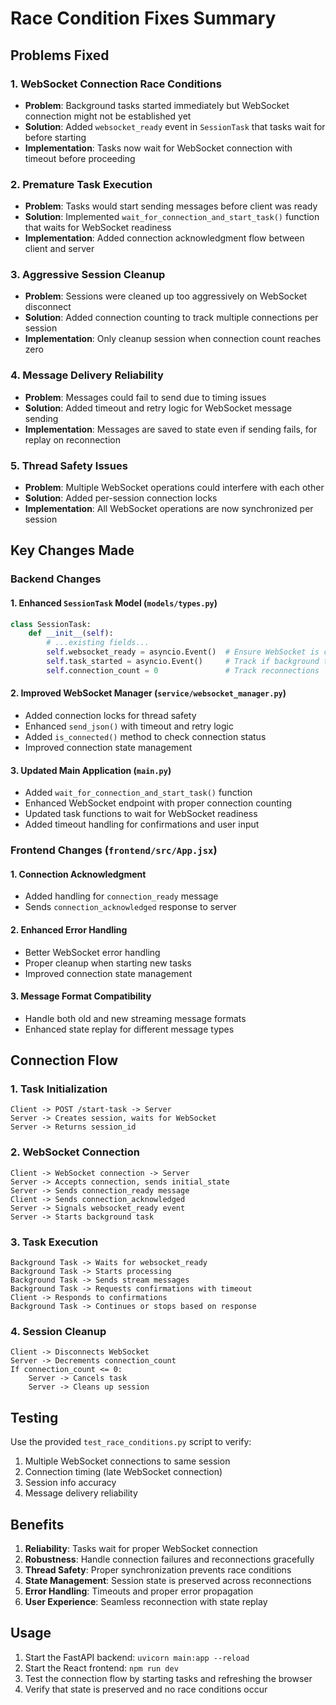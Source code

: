 # Race Condition Fixes Summary

## Problems Fixed

### 1. **WebSocket Connection Race Conditions**

- **Problem**: Background tasks started immediately but WebSocket connection might not be established yet
- **Solution**: Added `websocket_ready` event in `SessionTask` that tasks wait for before starting
- **Implementation**: Tasks now wait for WebSocket connection with timeout before proceeding

### 2. **Premature Task Execution**

- **Problem**: Tasks would start sending messages before client was ready
- **Solution**: Implemented `wait_for_connection_and_start_task()` function that waits for WebSocket readiness
- **Implementation**: Added connection acknowledgment flow between client and server

### 3. **Aggressive Session Cleanup**

- **Problem**: Sessions were cleaned up too aggressively on WebSocket disconnect
- **Solution**: Added connection counting to track multiple connections per session
- **Implementation**: Only cleanup session when connection count reaches zero

### 4. **Message Delivery Reliability**

- **Problem**: Messages could fail to send due to timing issues
- **Solution**: Added timeout and retry logic for WebSocket message sending
- **Implementation**: Messages are saved to state even if sending fails, for replay on reconnection

### 5. **Thread Safety Issues**

- **Problem**: Multiple WebSocket operations could interfere with each other
- **Solution**: Added per-session connection locks
- **Implementation**: All WebSocket operations are now synchronized per session

## Key Changes Made

### Backend Changes

#### 1. Enhanced `SessionTask` Model (`models/types.py`)

```python
class SessionTask:
    def __init__(self):
        # ...existing fields...
        self.websocket_ready = asyncio.Event()  # Ensure WebSocket is connected
        self.task_started = asyncio.Event()     # Track if background task has started
        self.connection_count = 0               # Track reconnections
```

#### 2. Improved WebSocket Manager (`service/websocket_manager.py`)

- Added connection locks for thread safety
- Enhanced `send_json()` with timeout and retry logic
- Added `is_connected()` method to check connection status
- Improved connection state management

#### 3. Updated Main Application (`main.py`)

- Added `wait_for_connection_and_start_task()` function
- Enhanced WebSocket endpoint with proper connection counting
- Updated task functions to wait for WebSocket readiness
- Added timeout handling for confirmations and user input

### Frontend Changes (`frontend/src/App.jsx`)

#### 1. Connection Acknowledgment

- Added handling for `connection_ready` message
- Sends `connection_acknowledged` response to server

#### 2. Enhanced Error Handling

- Better WebSocket error handling
- Proper cleanup when starting new tasks
- Improved connection state management

#### 3. Message Format Compatibility

- Handle both old and new streaming message formats
- Enhanced state replay for different message types

## Connection Flow

### 1. Task Initialization

```
Client -> POST /start-task -> Server
Server -> Creates session, waits for WebSocket
Server -> Returns session_id
```

### 2. WebSocket Connection

```
Client -> WebSocket connection -> Server
Server -> Accepts connection, sends initial_state
Server -> Sends connection_ready message
Client -> Sends connection_acknowledged
Server -> Signals websocket_ready event
Server -> Starts background task
```

### 3. Task Execution

```
Background Task -> Waits for websocket_ready
Background Task -> Starts processing
Background Task -> Sends stream messages
Background Task -> Requests confirmations with timeout
Client -> Responds to confirmations
Background Task -> Continues or stops based on response
```

### 4. Session Cleanup

```
Client -> Disconnects WebSocket
Server -> Decrements connection_count
If connection_count <= 0:
    Server -> Cancels task
    Server -> Cleans up session
```

## Testing

Use the provided `test_race_conditions.py` script to verify:

1. Multiple WebSocket connections to same session
2. Connection timing (late WebSocket connection)
3. Session info accuracy
4. Message delivery reliability

## Benefits

1. **Reliability**: Tasks wait for proper WebSocket connection
2. **Robustness**: Handle connection failures and reconnections gracefully
3. **Thread Safety**: Proper synchronization prevents race conditions
4. **State Management**: Session state is preserved across reconnections
5. **Error Handling**: Timeouts and proper error propagation
6. **User Experience**: Seamless reconnection with state replay

## Usage

1. Start the FastAPI backend: `uvicorn main:app --reload`
2. Start the React frontend: `npm run dev`
3. Test the connection flow by starting tasks and refreshing the browser
4. Verify that state is preserved and no race conditions occur
